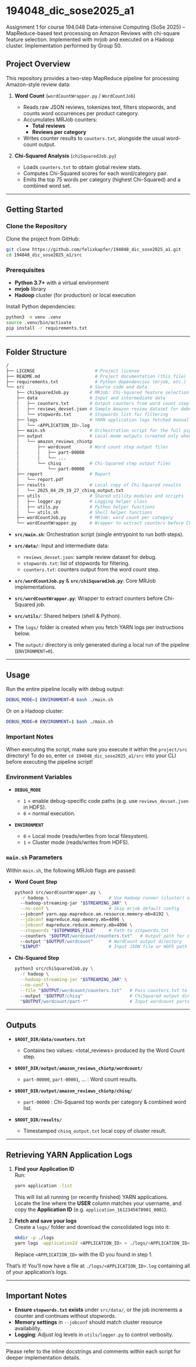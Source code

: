 # 194048_dic_sose2025_a1

Assignment 1 for course 194.048 Data-intensive Computing (SoSe 2025) – MapReduce-based text processing on Amazon Reviews with chi-square feature selection. Implemented with mrjob and executed on a Hadoop cluster.
Implementation performed by Group 50.

## Project Overview

This repository provides a two-step MapReduce pipeline for processing Amazon-style review data:

1. **Word Count** (`wordCountWrapper.py` / `WordCountJob`)  
   - Reads raw JSON reviews, tokenizes text, filters stopwords, and counts word occurrences per product category.
   - Accumulates MRJob counters:  
     - **Total reviews**  
     - **Reviews per category**  
   - Writes counter results to `counters.txt`, alongside the usual word-count output.

2. **Chi-Squared Analysis** (`chiSquaredJob.py`)  
   - Loads `counters.txt` to obtain global review stats.  
   - Computes Chi-Squared scores for each word/category pair.  
   - Emits the top 75 words per category (highest Chi-Squared) and a combined word set.

---

## Getting Started

### Clone the Repository

Clone the project from GitHub:

```bash
git clone https://github.com/felixkapfer/194048_dic_sose2025_a1.git
cd 194048_dic_sose2025_a1/src
```

### Prerequisites

- **Python 3.7+** with a virtual environment  
- **mrjob** library  
- **Hadoop** cluster (for production) or local execution

Install Python dependencies:

```bash
python3 -m venv .venv
source .venv/bin/activate
pip install -r requirements.txt
```

---

## Folder Structure

```bash
/
├── LICENSE                       # Project license
├── README.md                     # Project documentation (this file)
├── requirements.txt              # Python dependencies (mrjob, etc.)
└── src                         # Source code and data
    ├── chiSquaredJob.py        # MRJob: Chi-Squared feature selection job
    ├── data                    # Input and intermediate data
    │   ├── counters.txt        # Output counters from word count step
    │   ├── reviews_devset.json # Sample Amazon review dataset for debug
    │   └── stopwords.txt       # Stopwords list for filtering
    ├── logs                    # YARN application logs fetched manually
    │   └── <APPLICATION_ID>.log
    ├── main.sh                 # Orchestration script for the full pipeline
    ├── output                  # Local-mode outputs (created only when ENVIRONMENT=0)
    │   └── amazon_reviews_chiotp
    │       ├── wordcount       # Word count step output files
    │       │   ├── part-00000
    │       │   └── ...
    │       └── chisq           # Chi-Squared step output files
    │           └── part-00000
    ├── report                  # Report
    │   └── report.pdf
    ├── results                 # Local copy of Chi-Squared results
    │   └── 2025_04_29_19_27_chisq_output.txt
    ├── utils                   # Shared utility modules and scripts
    │   ├── logger.py           # Logging helper class
    │   ├── utils.py            # Python helper functions
    │   └── utils.sh            # Shell helper functions
    ├── wordCountJob.py         # MRJob: word count per category
    └── wordCountWrapper.py     # Wrapper to extract counters before Chi-Squared
```

- **`src/main.sh`**: Orchestration script (single entrypoint to run both steps).
- **`src/data/`**: Input and intermediate data:
  - `reviews_devset.json`: sample review dataset for debug.
  - `stopwords.txt`: list of stopwords for filtering.
  - `counters.txt`: counters output from the word count step.
- **`src/wordCountJob.py`** & **`src/chiSquaredJob.py`**: Core MRJob implementations.
- **`src/wordCountWrapper.py`**: Wrapper to extract counters before Chi-Squared job.
- **`src/utils/`**: Shared helpers (shell & Python).

- The `logs/` folder is created when you fetch YARN logs per instructions below.
- The `output/` directory is only generated during a local run of the pipeline (`ENVIRONMENT=0`).
---

## Usage

Run the entire pipeline locally with debug output:

```bash
DEBUG_MODE=1 ENVIRONMENT=0 bash ./main.sh
```

Or on a Hadoop cluster:

```bash
DEBUG_MODE=0 ENVIRONMENT=1 bash ./main.sh
```

### Important Notes

When executing the script, make sure you execute it within the `project/src` directory! To do so, enter `cd 194048_dic_sose2025_a1/src` into your CLI before executing the pipeline script!

### Environment Variables

- **`DEBUG_MODE`**  
  - `1` = enable debug-specific code paths (e.g. use `reviews_devset.json` in HDFS).  
  - `0` = normal execution.

- **`ENVIRONMENT`**  
  - `0` = Local mode (reads/writes from local filesystem).  
  - `1` = Cluster mode (reads/writes from HDFS).

### `main.sh` Parameters

Within `main.sh`, the following MRJob flags are passed:

- **Word Count Step**

  ```bash
  python3 src/wordCountWrapper.py \
    -r hadoop \                       # Use Hadoop runner (cluster) or inline (local)
    --hadoop-streaming-jar "$STREAMING_JAR" \
    --no-conf \                       # Skip mrjob default config
    --jobconf yarn.app.mapreduce.am.resource.memory-mb=8192 \
    --jobconf mapreduce.map.memory.mb=4096 \
    --jobconf mapreduce.reduce.memory.mb=4096 \
    --stopwords "$STOPWORDS_FILE"     # Path to stopwords.txt
    --counters "$OUTPUT/wordcount/counters.txt"   # Output path for counters.txt
    --output "$OUTPUT/wordcount"      # WordCount output directory
    "$INPUT"                          # Input JSON file or HDFS path
  ```

- **Chi-Squared Step**

  ```bash
  python3 src/chiSquaredJob.py \
    -r hadoop \
    --hadoop-streaming-jar "$STREAMING_JAR" \
    --no-conf \
    --file "$OUTPUT/wordcount/counters.txt"   # Pass counters.txt to job
    --output "$OUTPUT/chisq"                  # ChiSquared output dir
    "$OUTPUT/wordcount/part-*"                # Input wordcount parts
  ```

---

## Outputs

- **`$ROOT_DIR/data/counters.txt`**  
  - Contains two values: <total_reviews> <JSON-dict of category counts> produced by the Word Count step.
- **`$ROOT_DIR/output/amazon_reviews_chiotp/wordcount/`**  
  - `part-00000`, `part-00001`, … : Word count results.  

- **`$ROOT_DIR/output/amazon_reviews_chiotp/chisq/`**  
  - `part-00000` : Chi-Squared top words per category & combined word list.

- **`$ROOT_DIR/results/`**  
  - Timestamped `chisq_output.txt` local copy of cluster result.

---

## Retrieving YARN Application Logs

1. **Find your Application ID**  
   Run:

   ```bash
   yarn application -list
   ```

   This will list all running (or recently finished) YARN applications.  
   Locate the line where the **USER** column matches your username, and copy the **Application ID** (e.g. `application_1612345678901_0001`).

2. **Fetch and save your logs**  
   Create a `logs/` folder and download the consolidated logs into it:

   ```bash
   mkdir -p ./logs
   yarn logs -applicationId <APPLICATION_ID> > ./logs/<APPLICATION_ID>.log
   ```

   Replace `<APPLICATION_ID>` with the ID you found in step 1.

That’s it! You’ll now have a file at `./logs/<APPLICATION_ID>.log` containing all of your application’s logs.

---

## Important Notes

- **Ensure `stopwords.txt` exists** under `src/data/`, or the job increments a counter and continues without stopwords.
- **Memory settings** in `--jobconf` should match cluster resource availability.
- **Logging**: Adjust log levels in `utils/logger.py` to control verbosity.

---

Please refer to the inline docstrings and comments within each script for deeper implementation details.